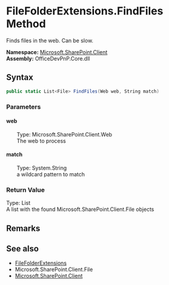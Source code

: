 # FileFolderExtensions.FindFiles Method  
 Finds files in the web. Can be slow.   

**Namespace:** [Microsoft.SharePoint.Client](Microsoft.SharePoint.Client.md)  
**Assembly:** OfficeDevPnP.Core.dll  
## Syntax
```C#
public static List<File> FindFiles(Web web, String match)
```
### Parameters
#### web  
&emsp;&emsp;Type: Microsoft.SharePoint.Client.Web  
&emsp;&emsp;The web to process  

  

#### match  
&emsp;&emsp;Type: System.String  
&emsp;&emsp;a wildcard pattern to match  

  

### Return Value
Type: List<File>  
A list with the found Microsoft.SharePoint.Client.File objects  


## Remarks
  
## See also
- [FileFolderExtensions](Microsoft.SharePoint.Client.FileFolderExtensions.md) 
- Microsoft.SharePoint.Client.File
- [Microsoft.SharePoint.Client](Microsoft.SharePoint.Client.md) 
